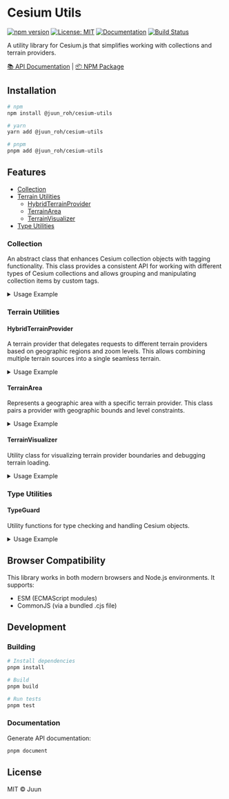# Cesium Utils

[![npm version](https://img.shields.io/npm/v/@juun_roh/cesium-utils.svg)](https://www.npmjs.com/package/@juun_roh/cesium-utils)
[![License: MIT](https://img.shields.io/badge/License-MIT-yellow.svg)](https://opensource.org/licenses/MIT)
[![Documentation](https://img.shields.io/badge/docs-typedoc-blue)](https://juunie-roh.github.io/cesium-utils/)
[![Build Status](https://img.shields.io/github/actions/workflow/status/juunie-roh/cesium-utils/npm-publish.yml)](https://github.com/juunie-roh/cesium-utils/actions)

A utility library for Cesium.js that simplifies working with collections and terrain providers.

[📚 API Documentation](https://juunie-roh.github.io/cesium-utils/) | [📦 NPM Package](https://www.npmjs.com/package/@juun_roh/cesium-utils)

## Installation

```bash
# npm
npm install @juun_roh/cesium-utils

# yarn
yarn add @juun_roh/cesium-utils

# pnpm
pnpm add @juun_roh/cesium-utils
```

## Features

* [Collection](#collection)
* [Terrain Utilities](#terrain-utilities)
  * [HybridTerrainProvider](#hybridterrainprovider)
  * [TerrainArea](#terrainarea)
  * [TerrainVisualizer](#terrainvisualizer)
* [Type Utilities](#typeguard)

### Collection

An abstract class that enhances Cesium collection objects with tagging functionality. This class provides a consistent API for working with different types of Cesium collections and allows grouping and manipulating collection items by custom tags.

<details>
<summary>Usage Example</summary>

```typescript
import { Collection } from '@juun_roh/cesium-utils';
import { EntityCollection, Viewer, Entity } from 'cesium';

// Create a specialized collection for entities
class MyEntities extends Collection<EntityCollection, Entity> {
  constructor(viewer) {
    super({ collection: viewer.entities, tag: 'myEntities' });
  }
}

// Initialize with a Cesium viewer
const viewer = new Viewer('cesiumContainer');
const entities = new MyEntities(viewer.entities);

// Add entities with custom tags
entities.add(new Entity({ /* ... */ }), 'buildings');
entities.add(new Entity({ /* ... */ }), 'roads');

// Show/hide entities by tag
entities.show('buildings');
entities.hide('roads');

// Toggle visibility
entities.toggle('buildings');

// Get entities by tag
const buildings = entities.getByTag('buildings');

// Apply operations to all entities with a specific tag
entities.forEach((entity) => {
  // Do something with each entity
}, 'buildings');
```

</details>

### Terrain Utilities

#### HybridTerrainProvider

A terrain provider that delegates requests to different terrain providers based on geographic regions and zoom levels. This allows combining multiple terrain sources into a single seamless terrain.

<details>
<summary>Usage Example</summary>

```typescript
import { HybridTerrainProvider } from '@juun_roh/cesium-utils';
import { Viewer } from 'cesium';

// Create a hybrid terrain provider with custom terrain for a specific area
const hybridTerrain = await HybridTerrainProvider.create({
  terrainAreas: [
    {
      provider: 'url-to-terrain',
      bounds: {
        type: 'tileRange',
        tileRanges: {
          15: {
            start: { x: 55852, y: 9556 },
            end: { x: 55871, y: 9575 },
          },
        },
      },
      levels: [13, 14, 15],
      credit: 'Custom Terrain Provider',
    }
  ],
  terrainProvider: 'url-to-terrain',
});

// Apply to viewer
const viewer = new Viewer('cesiumContainer');
viewer.terrainProvider = hybridTerrain;
```

</details>

#### TerrainArea

Represents a geographic area with a specific terrain provider. This class pairs a provider with geographic bounds and level constraints.

<details>
<summary>Usage Example</summary>

```typescript
import { TerrainArea, TerrainBounds } from '@juun_roh/cesium-utils';

// Create a terrain area for a specific region
const terrainArea = new TerrainArea({
  provider: 'url-to-terrain',
  bounds: new TerrainBounds({
    type: 'tileRange',
    tileRanges: {
      12: {
        start: { x: 1234, y: 5678 },
        end: { x: 1240, y: 5685 },
      },
    },
  }),
  levels: [10, 11, 12],
  credit: 'My Custom Terrain',
});

// Check if a tile is covered by this area
const contains = terrainArea.contains(1235, 5680, 12);
```

</details>

#### TerrainVisualizer

Utility class for visualizing terrain provider boundaries and debugging terrain loading.

<details>
<summary>Usage Example</summary>

```typescript
import { TerrainVisualizer, HybridTerrainProvider } from '@juun_roh/cesium-utils';
import { Viewer, Color } from 'cesium';

const viewer = new Viewer('cesiumContainer');
const hybridTerrain = await HybridTerrainProvider.create({ /* ... */ });
viewer.terrainProvider = hybridTerrain;

// Create visualizer
const visualizer = new TerrainVisualizer(viewer, {
  terrainProvider: hybridTerrain,
  showBoundaries: true,
  colors: {
    custom: Color.RED,
    default: Color.BLUE,
  }
});

// Show tile grid at a specific level
visualizer.show(12);
// Hide when not needed
visualizer.hide();
// Update tiles
visualizer.update();
// Change zoom level
visualizer.activeLevel = 13;
```

</details>

### Type Utilities

#### TypeGuard

Utility functions for type checking and handling Cesium objects.

<details>
<summary>Usage Example</summary>

```typescript
import { TypeGuard } from '@juun_roh/cesium-utils';

// Check if an object has a specific property
if (TypeGuard.hasProperty(entity, 'show')) {
  entity.show = true;
}
```

</details>

## Browser Compatibility

This library works in both modern browsers and Node.js environments. It supports:

* ESM (ECMAScript modules)
* CommonJS (via a bundled .cjs file)

## Development

### Building

```bash
# Install dependencies
pnpm install

# Build
pnpm build

# Run tests
pnpm test
```

### Documentation

Generate API documentation:

```bash
pnpm document
```

## License

MIT © Juun
